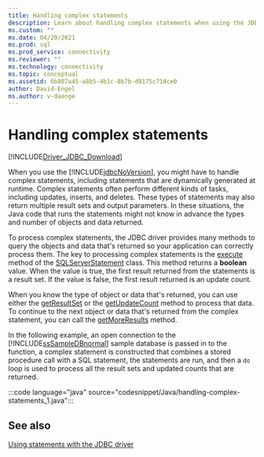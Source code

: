 ```yaml
---
title: Handling complex statements
description: Learn about handling complex statements when using the JDBC driver. Different methods can be used in different scenarios.
ms.custom: ""
ms.date: 04/20/2021
ms.prod: sql
ms.prod_service: connectivity
ms.reviewer: ""
ms.technology: connectivity
ms.topic: conceptual
ms.assetid: 6b807a45-a8b5-4b1c-8b7b-d8175c710ce0
author: David-Engel
ms.author: v-daenge
---
```

# Handling complex statements

[!INCLUDE[Driver_JDBC_Download](../../includes/driver_jdbc_download.md)]

When you use the [!INCLUDE[jdbcNoVersion](../../includes/jdbcnoversion_md.md)], you might have to handle complex statements, including statements that are dynamically generated at runtime. Complex statements often perform different kinds of tasks, including updates, inserts, and deletes. These types of statements may also return multiple result sets and output parameters. In these situations, the Java code that runs the statements might not know in advance the types and number of objects and data returned.

To process complex statements, the JDBC driver provides many methods to query the objects and data that's returned so your application can correctly process them. The key to processing complex statements is the [execute](reference/execute-method-sqlserverstatement.md) method of the [SQLServerStatement](reference/sqlserverstatement-class.md) class. This method returns a **boolean** value. When the value is true, the first result returned from the statements is a result set. If the value is false, the first result returned is an update count.

When you know the type of object or data that's returned, you can use either the [getResultSet](reference/getresultset-method-sqlserverstatement.md) or the [getUpdateCount](reference/getupdatecount-method-sqlserverstatement.md) method to process that data. To continue to the next object or data that's returned from the complex statement, you can call the [getMoreResults](reference/getmoreresults-method.md) method.

In the following example, an open connection to the [!INCLUDE[ssSampleDBnormal](../../includes/sssampledbnormal_md.md)] sample database is passed in to the function, a complex statement is constructed that combines a stored procedure call with a SQL statement, the statements are run, and then a `do` loop is used to process all the result sets and updated counts that are returned.

:::code language="java" source="codesnippet/Java/handling-complex-statements_1.java":::

## See also

[Using statements with the JDBC driver](using-statements-with-the-jdbc-driver.md)
